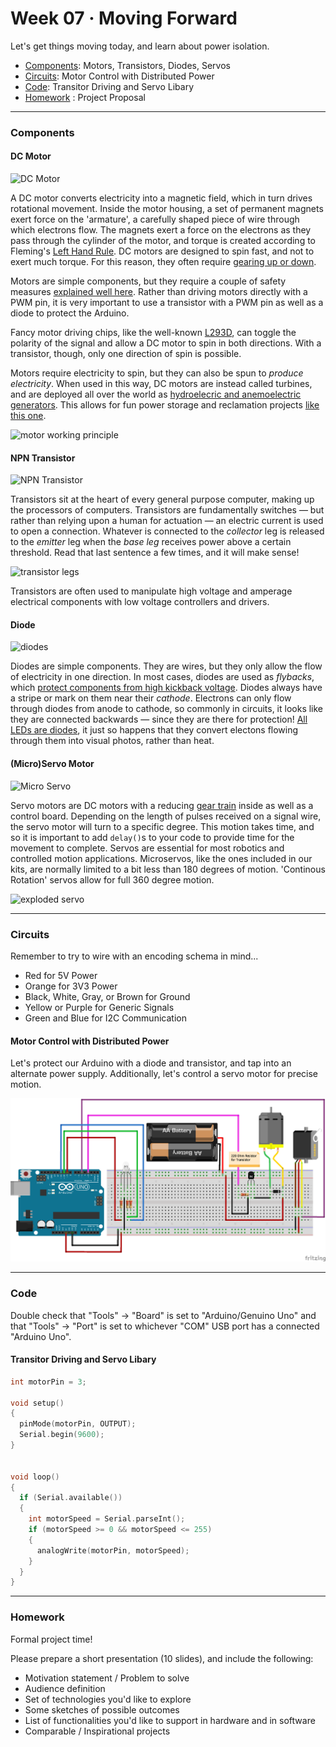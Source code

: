 # Week 07 · Moving Forward 

Let's get things moving today, and learn about power isolation.

- [Components](#components): Motors, Transistors, Diodes, Servos
- [Circuits](#circuits): Motor Control with Distributed Power
- [Code](#code): Transitor Driving and Servo Libary
- [Homework](#homework) : Project Proposal

-----

### Components

#### DC Motor

![DC Motor](https://cdn-shop.adafruit.com/970x728/711-06.jpg)

A DC motor converts electricity into a magnetic field, which in turn drives rotational movement. Inside the motor housing, a set of permanent magnets exert force on the 'armature', a carefully shaped piece of wire through which electrons flow. The magnets exert a force on the electrons as they pass through the cylinder of the motor, and torque is created according to Fleming's [Left Hand Rule](https://en.wikipedia.org/wiki/Fleming%27s_left-hand_rule_for_motors). DC motors are designed to spin fast, and not to exert much torque. For this reason, they often require [gearing up or down](https://en.wikipedia.org/wiki/Gear).

Motors are simple components, but they require a couple of safety measures [explained well here](http://www.sharetechnote.com/html/Arduino_MotorBasics.html). Rather than driving motors directly with a PWM pin, it is very important to use a transistor with a PWM pin as well as a diode to protect the Arduino.

Fancy motor driving chips, like the well-known [L293D](https://www.adafruit.com/product/807), can toggle the polarity of the signal and allow a DC motor to spin in both directions. With a transistor, though, only one direction of spin is possible.

Motors require electricity to spin, but they can also be spun to *produce electricity*. When used in this way, DC motors are instead called turbines, and are deployed all over the world as [hydroelecric and anemoelectric generators](https://en.wikipedia.org/wiki/Water_turbine). This allows for fun power storage and reclamation projects [like this one](https://www.wired.com/story/battery-built-from-concrete/).

![motor working principle](http://hyperphysics.phy-astr.gsu.edu/hbase/magnetic/imgmag/dcmcur.gif)


#### NPN Transistor

![NPN Transistor](https://cdn-shop.adafruit.com/970x728/756-03.jpg)

Transistors sit at the heart of every general purpose computer, making up the processors of computers. Transistors are fundamentally switches — but rather than relying upon a human for actuation — an electric current is used to open a connection. Whatever is connected to the *collector* leg is released to the *emitter* leg when the *base leg* receives power above a certain threshold. Read that last sentence a few times, and it will make sense!

![transistor legs](https://www.elprocus.com/wp-content/uploads/2013/01/NPN.jpg)

Transistors are often used to manipulate high voltage and amperage electrical components with low voltage controllers and drivers.


#### Diode

![diodes](https://cdn-shop.adafruit.com/970x728/755-03.jpg)

Diodes are simple components. They are wires, but they only allow the flow of electricity in one direction. In most cases, diodes are used as *flybacks*, which [protect components from high kickback voltage](https://en.wikipedia.org/wiki/Flyback_diode). Diodes always have a stripe or mark on them near their *cathode*. Electrons can only flow through diodes from anode to cathode, so commonly in circuits, it looks like they are connected backwards — since they are there for protection! [All LEDs are diodes](https://learn.sparkfun.com/tutorials/polarity/diode-and-led-polarity), it just so happens that they convert electons flowing through them into visual photos, rather than heat.


#### (Micro)Servo Motor

![Micro Servo](https://cdn-shop.adafruit.com/970x728/169-06.jpg)

Servo motors are DC motors with a reducing [gear train](https://en.wikipedia.org/wiki/Gear_train) inside as well as a control board. Depending on the length of pulses received on a signal wire, the servo motor will turn to a specific degree. This motion takes time, and so it is important to add `delay()`s to your code to provide time for the movement to complete. Servos are essential for most robotics and controlled motion applications. Microservos, like the ones included in our kits, are normally limited to a bit less than 180 degrees of motion. 'Continous Rotation' servos allow for full 360 degree motion.

![exploded servo](https://upload.wikimedia.org/wikipedia/commons/e/ec/Exploded_Servo.jpg)

----- 

### Circuits

Remember to try to wire with an encoding schema in mind...

- Red for 5V Power
- Orange for 3V3 Power
- Black, White, Gray, or Brown for Ground
- Yellow or Purple for Generic Signals
- Green and Blue for I2C Communication

#### Motor Control with Distributed Power

Let's protect our Arduino with a diode and transistor, and tap into an alternate power supply. Additionally, let's control a servo motor for precise motion.

![motors](motors.png)

-----

### Code

Double check that "Tools" -> "Board" is set to "Arduino/Genuino Uno" and that "Tools" -> "Port" is set to whichever "COM" USB port has a connected "Arduino Uno".

#### Transitor Driving and Servo Libary

```c
int motorPin = 3;
 
void setup() 
{ 
  pinMode(motorPin, OUTPUT);
  Serial.begin(9600);
} 
 
 
void loop() 
{ 
  if (Serial.available())
  {
    int motorSpeed = Serial.parseInt();
    if (motorSpeed >= 0 && motorSpeed <= 255)
    {
      analogWrite(motorPin, motorSpeed);
    }
  }
} 

```

-----

### Homework

Formal project time! 

Please prepare a short presentation (10 slides), and include the following:

- Motivation statement / Problem to solve
- Audience definition
- Set of technologies you'd like to explore
- Some sketches of possible outcomes
- List of functionalities you'd like to support in hardware and in software
- Comparable / Inspirational projects